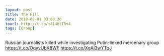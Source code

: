 ```yaml
---
layout: post
title: The Hill
date: 2018-08-01 03:00:20
tourl: http://t.co/t414UtTRv4
tags: [Group]
---
```

Russian journalists killed while investigating Putin-linked mercenary group https://t.co/OqyvUbK8WF https://t.co/XgAi3wYTqJ